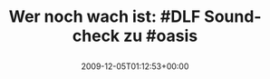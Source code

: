 ---
retweeted: false
source: <a href="http://www.swift-app.com/" rel="nofollow">Swift</a>
entities:
  hashtags:
  - text: DLF
    indices:
    - '19'
    - '23'
  - text: oasis
    indices:
    - '38'
    - '44'
  symbols: []
  user_mentions: []
  urls: []
display_text_range:
- '0'
- '44'
favorite_count: '0'
id_str: '6355566242'
truncated: false
retweet_count: '0'
id: '6355566242'
created_at: Sat Dec 05 01:12:53 +0000 2009
favorited: false
full_text: 'Wer noch wach ist: #DLF Soundcheck zu #oasis'
lang: de
tags:
- DLF
- oasis
- pesos/twitter
date: '2009-12-05T01:12:53+00:00'
src: https://twitter.com/bascht/status/6355566242
original_url: https://twitter.com/bascht/status/6355566242
type: twitter_tweet
text: 'Wer noch wach ist: #DLF Soundcheck zu #oasis'
title: 'Wer noch wach ist: #DLF Soundcheck zu #oasis

  '

---